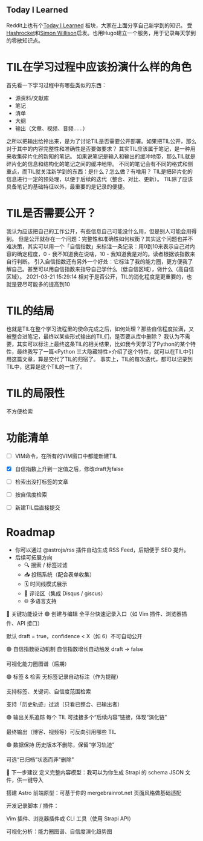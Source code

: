 Today I Learned
---
Reddit上也有个[Today I Learned](https://www.reddit.com/r/todayilearned/) 板块，大家在上面分享自己新学到的知识。
受[Hashrocket](https://til.hashrocket.com/)和[Simon Willison](https://til.simonwillison.net/)启发。也用Hugo建立一个服务，用于记录每天学到的零散知识点。

# TIL在学习过程中应该扮演什么样的角色
首先看一下学习过程中有哪些类似的东西：
* 源资料/文献库
* 笔记
* 清单
* 大纲
* 输出（文章、视频、音频……）

之所以把输出给拎出来，是为了讨论TIL是否需要公开部署。如果把TIL公开，那么对于其中的内容完整性和准确性是否要做要求？
其实TIL应该属于笔记，是一种用来收集碎片化的新知的笔记。
如果说笔记是输入和输出的缓冲地带，那么TIL就是碎片化的信息和结构化的笔记之间的缓冲地带。
不同的笔记会有不同的格式和侧重点，而TIL就关注新学到的东西：是什么？怎么做？有啥用？
TIL是把碎片化的信息进行一定的预处理，以便于后续的迭代（整合、对比、更新）。
TIL除了应该具备笔记的基础特征以外，最重要的是记录的便捷。

# TIL是否需要公开？
我认为应该把自己的工作公开，有些信息自己可能没什么用，但是别人可能会用得到。
但是公开就存在一个问题：完整性和准确性如何权衡？其实这个问题也并不难决策，其实可以用一个「自信指数」来标注一条记录：用0到10来表示自己对内容的确定程度，0 - 我不知道我在说啥，10 - 我知道我是对的。读者根据该指数来自行判断。
引入自信指数还有另外一个好处：它标注了我的能力圈，更方便我了解自己。甚至可以用自信指数来指导自己学什么（低自信区域），做什么（高自信区域）。
2021-03-21 15:29:14 
相对于是否公开，TIL的消化程度是更重要的，也就是要尽可能多的提高到10

# TIL的结局
也就是TIL在整个学习流程里的使命完成之后，如何处理？那些自信程度拉满，又被整合进笔记，最终以某些形式输出的TIL们，是否要从库中删除？
我认为不需要，其实可以标注上最终这条TIL的相关结果，比如我今天学习了Python的某个特性，最终我写了一篇<Python 三大隐藏特性>介绍了这个特性，就可以在TIL中引用这篇文章，算是交代了TIL的归宿了。
事实上，TIL的每次迭代，都可以记录到TIL中，这算是这个TIL的一生了。

# TIL的局限性
不方便检索

# 功能清单
* [ ] VIM命令，在所有的VIM窗口中都能新建TIL
* [X] 自信指数上升到一定值之后，修改draft为false
* [ ] 检索出没打标签的文章
* [ ] 按自信度检索
* [ ] 新建TIL后直接提交


# Roadmap
- 你可以通过 @astrojs/rss 插件自动生成 RSS Feed，后期便于 SEO 提升。
- 后续可拓展方向
    - 🔍 搜索 / 标签过滤
    - 📥 投稿系统（配合表单收集）
    - 🗓️ 时间线模式展示
    - 💬 评论区（集成 Disqus / giscus）
    - 🌐 多语言支持

🧩 关键功能设计
🟢 创建与编辑
全平台快速记录入口（如 Vim 插件、浏览器插件、API 接口）

默认 draft = true，confidence < X（如 6）不可自动公开

🟢 自信指数驱动机制
自信指数增长自动触发 draft → false

可视化能力圈图谱（后期）

🟢 标签 & 检索
无标签记录自动标注（作为提醒）

支持标签、关键词、自信度范围检索

支持「历史轨迹」过滤（只看已整合、已输出者）

🟢 输出关系追踪
每个 TIL 可挂接多个“后续内容”链接，体现“演化链”

最终输出（博客、视频等）可反向引用哪些 TIL

🟢 数据保持
历史版本不删除，保留“学习轨迹”

可选“已归档”状态而非“删除”







🔄 下一步建议
定义完整内容模型：我可以为你生成 Strapi 的 schema JSON 文件，供一键导入

搭建 Astro 前端原型：可基于你的 mergebrainrot.net 页面风格做基础适配

开发记录脚本 / 插件：

Vim 插件、浏览器插件或 CLI 工具（使用 Strapi API）

可视化分析：能力圈图谱、自信度演化趋势图